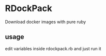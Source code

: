 # RDockPack
Download docker images with pure ruby

## usage

edit variables inside rdockpack.rb and just run it
